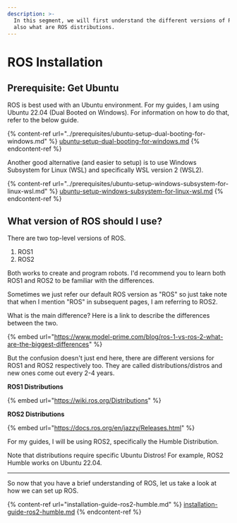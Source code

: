 ```yaml
---
description: >-
  In this segment, we will first understand the different versions of ROS and
  also what are ROS distributions.
---
```


# ROS Installation

## Prerequisite: Get Ubuntu

ROS is best used with an Ubuntu environment. For my guides, I am using Ubuntu 22.04 (Dual Booted on Windows). For information on how to do that, refer to the below guide.

{% content-ref url="../prerequisites/ubuntu-setup-dual-booting-for-windows.md" %}
[ubuntu-setup-dual-booting-for-windows.md](../prerequisites/ubuntu-setup-dual-booting-for-windows.md)
{% endcontent-ref %}

Another good alternative (and easier to setup) is to use Windows Subsystem for Linux (WSL) and specifically WSL version 2 (WSL2).

{% content-ref url="../prerequisites/ubuntu-setup-windows-subsystem-for-linux-wsl.md" %}
[ubuntu-setup-windows-subsystem-for-linux-wsl.md](../prerequisites/ubuntu-setup-windows-subsystem-for-linux-wsl.md)
{% endcontent-ref %}

## What version of ROS should I use?&#x20;

There are two top-level versions of ROS.

1. ROS1
2. ROS2

Both works to create and program robots. I'd recommend you to learn both ROS1 and ROS2 to be familiar with the differences.&#x20;

Sometimes we just refer our default ROS version as "ROS" so just take note that when I mention "ROS" in subsequent pages, I am referring to ROS2.

What is the main difference? Here is a link to describe the differences between the two.&#x20;

{% embed url="https://www.model-prime.com/blog/ros-1-vs-ros-2-what-are-the-biggest-differences" %}

But the confusion doesn't just end here, there are different versions for ROS1 and ROS2 respectively too. They are called distributions/distros and new ones come out every 2-4 years.

**ROS1 Distributions**

{% embed url="https://wiki.ros.org/Distributions" %}

**ROS2 Distributions**&#x20;

{% embed url="https://docs.ros.org/en/jazzy/Releases.html" %}

For my guides, I will be using ROS2, specifically the Humble Distribution.

Note that distributions require specific Ubuntu Distros! For example, ROS2 Humble works on Ubuntu 22.04.&#x20;

***

So now that you have a brief understanding of ROS, let us take a look at how we can set up ROS.&#x20;

{% content-ref url="installation-guide-ros2-humble.md" %}
[installation-guide-ros2-humble.md](installation-guide-ros2-humble.md)
{% endcontent-ref %}

